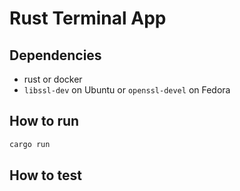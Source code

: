 # Rust Terminal App

## Dependencies

- rust or docker
- `libssl-dev` on Ubuntu or `openssl-devel` on Fedora

## How to run

```bash
cargo run
```

## How to test